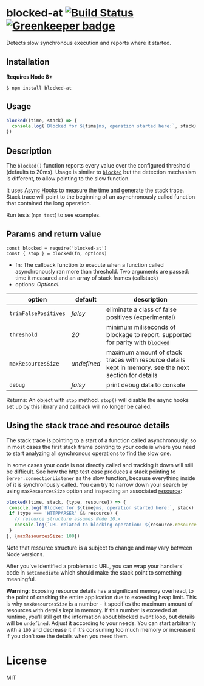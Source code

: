 # blocked-at [![Build Status](https://travis-ci.org/naugtur/blocked-at.svg?branch=master)](https://travis-ci.org/naugtur/blocked-at) [![Greenkeeper badge](https://badges.greenkeeper.io/naugtur/blocked-at.svg)](https://greenkeeper.io/)

Detects slow synchronous execution and reports where it started.

## Installation

**Requires Node 8+**

```
$ npm install blocked-at
```

## Usage

```js
blocked((time, stack) => {
  console.log(`Blocked for ${time}ms, operation started here:`, stack)
})
```

## Description

  The `blocked()` function reports every value over the configured threshold (defaults to 20ms). Usage is similar to [`blocked`](https://www.npmjs.com/package/blocked) but the detection mechanism is different, to allow pointing to the slow function.

  It uses [Async Hooks](https://nodejs.org/api/async_hooks.html) to measure the time and generate the stack trace.
  Stack trace will point to the beginning of an asynchronously called function that contained the long operation.

  Run tests (`npm test`) to see examples.

## Params and return value

```
const blocked = require('blocked-at')
const { stop } = blocked(fn, options)
```

- fn: The callback function to execute when a function called asynchronously ran more than threshold. Two arguments are passed: time it measured and an array of stack frames (callstack)
- options: _Optional._

|option|default|description|
|---|---|---|
|`trimFalsePositives`|*falsy*| eliminate a class of false positives (experimental) |
|`threshold`| *20* | minimum miliseconds of blockage to report. supported for parity with [`blocked`](https://www.npmjs.com/package/blocked)|
|`maxResourcesSize`| *undefined* | maximum amount of stack traces with resource details kept in memory. see the next section for details |
|`debug`| *falsy* | print debug data to console |

Returns: An object with `stop` method. `stop()` will disable the async hooks set up by this library and callback will no longer be called.

## Using the stack trace and resource details

The stack trace is pointing to a start of a function called asynchronously, so in most cases the first stack frame pointing to your code is where you need to start analyzing all synchronous operations to find the slow one.

In some cases your code is not directly called and tracking it down will still be difficult. See how the http test case produces a stack pointing to `Server.connectionListener` as the slow function, because everything inside of it is synchronously called. You can try to narrow down your search by using `maxResourcesSize` option and inspecting an associated [resource](https://nodejs.org/api/async_hooks.html#async_hooks_resource):

 ```js
blocked((time, stack, {type, resource}) => {
  console.log(`Blocked for ${time}ms, operation started here:`, stack)
  if (type === 'HTTPPARSER' && resource) {
    // resource structure assumes Node 10.x
    console.log(`URL related to blocking operation: ${resource.resource.incoming.url}`)
  }
}, {maxResourcesSize: 100})
```

Note that resource structure is a subject to change and may vary between Node versions.

 After you've identified a problematic URL, you can wrap your handlers' code in `setImmediate` which should make the stack point to something meaningful.

 **Warning**: Exposing resource details has a significant memory overhead, to the point of crashing the entire application due to exceeding heap limit. This is why `maxResourcesSize` is a number -
 it specifies the maximum amount of resources with details kept in memory. If this number is exceeded at runtime, you'll still get the information about blocked event loop, but details will be `undefined`.
 Adjust it according to your needs. You can start arbitrarily with a `100` and decrease it if it's consuming too much memory or increase it if you don't see the details when you need them.


# License

MIT
